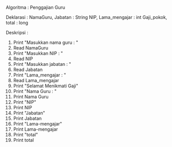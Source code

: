 Algoritma : Penggajian Guru

Deklarasi :
NamaGuru, Jabatan  : String
NIP, Lama_mengajar : int
Gaji_pokok, total  : long

Deskripsi :
1. Print "Masukkan nama guru : "
2. Read NamaGuru
3. Print "Masukkan NIP : "
4. Read NIP
5. Print "Masukkan jabatan : "
6. Read Jabatan
7. Print "Lama_mengajar : "
8. Read Lama_mengajar 
9. Print "Selamat Menikmati Gaji"
10. Print "Nama Guru : "
11. Print Nama Guru
12. Print "NIP"
13. Print NIP
14. Print "Jabatan"
15. Print Jabatan
16. Print "Lama-mengajar"
17. Print Lama-mengajar
18. Print "total"
19. Print total
